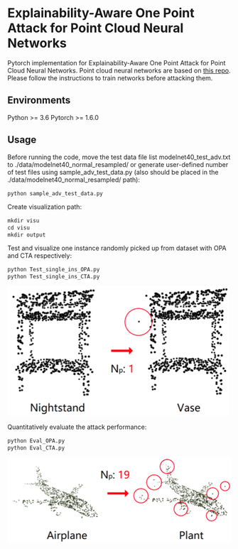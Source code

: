 Explainability-Aware One Point Attack for Point Cloud Neural Networks
===================
Pytorch implementation for Explainability-Aware One Point Attack for Point Cloud Neural Networks.
Point cloud neural networks are based on [this repo](https://github.com/yanx27/Pointnet_Pointnet2_pytorch). Please follow the instructions to train networks before attacking them.

Environments
---------------
Python >= 3.6 Pytorch >= 1.6.0

Usage
------------
Before running the code, move the test data file list modelnet40_test_adv.txt to ./data/modelnet40_normal_resampled/ or generate user-defined number of test files using sample_adv_test_data.py (also should be placed in the ./data/modelnet40_normal_resampled/ path):

    python sample_adv_test_data.py
    
Create visualization path:

    mkdir visu
    cd visu
    mkdir output
    
Test and visualize one instance randomly picked up from dataset with OPA and CTA respectively:

    python Test_single_ins_OPA.py
    python Test_single_ins_CTA.py
    
<img src="https://github.com/Explain3D/Exp-One-Point-Atk-PC/blob/main/pic/exp_opa.png?raw=true" width="500px">


Quantitatively evaluate the attack performance:

    python Eval_OPA.py
    python Eval_CTA.py
    
![Image text](https://github.com/Explain3D/Exp-One-Point-Atk-PC/blob/main/pic/exp_cta.png?raw=true)

